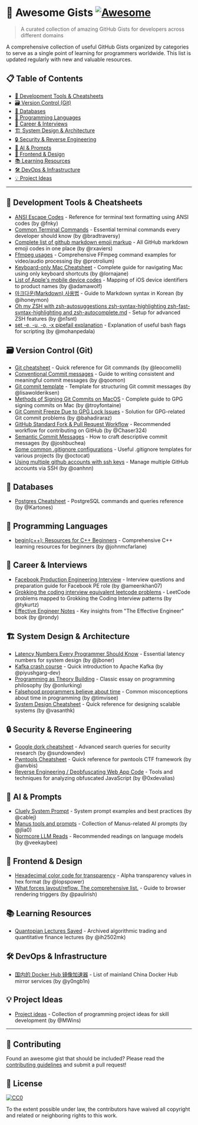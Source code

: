 # 🚀 Awesome Gists [![Awesome](https://awesome.re/badge.svg)](https://awesome.re)

> A curated collection of amazing GitHub Gists for developers across different domains

A comprehensive collection of useful GitHub Gists organized by categories to serve as a single point of learning for programmers worldwide. This list is updated regularly with new and valuable resources.

## 📋 Table of Contents

- [🔧 Development Tools & Cheatsheets](#-development-tools--cheatsheets)
- [🗃️ Version Control (Git)](#️-version-control-git)
- [💾 Databases](#-databases)
- [🎯 Programming Languages](#-programming-languages)
- [💼 Career & Interviews](#-career--interviews)
- [🏗️ System Design & Architecture](#️-system-design--architecture)
- [🔒 Security & Reverse Engineering](#-security--reverse-engineering)
- [🤖 AI & Prompts](#-ai--prompts)
- [🎨 Frontend & Design](#-frontend--design)
- [📚 Learning Resources](#-learning-resources)
- [🛠️ DevOps & Infrastructure](#️-devops--infrastructure)
- [💡 Project Ideas](#-project-ideas)

---

## 🔧 Development Tools & Cheatsheets

- [ANSI Escape Codes](https://gist.github.com/fnky/458719343aabd01cfb17a3a4f7296797) - Reference for terminal text formatting using ANSI codes (by @fnky)
- [Common Terminal Commands](https://gist.github.com/bradtraversy/cc180de0edee05075a6139e42d5f28ce) - Essential terminal commands every developer should know (by @bradtraversy)
- [Complete list of github markdown emoji markup](https://gist.github.com/rxaviers/7360908) - All GitHub markdown emoji codes in one place (by @rxaviers)
- [Ffmpeg usages](https://gist.github.com/protrolium/e0dbd4bb0f1a396fcb55) - Comprehensive FFmpeg command examples for video/audio processing (by @protrolium)
- [Keyboard-only Mac Cheatsheet](https://gist.github.com/lornajane/3892c39098cf70baa9c7a1874cddf233) - Complete guide for navigating Mac using only keyboard shortcuts (by @lornajane)
- [List of Apple's mobile device codes](https://gist.github.com/adamawolf/3048717) - Mapping of iOS device identifiers to product names (by @adamawolf)
- [마크다운(Markdown) 사용법](https://gist.github.com/ihoneymon/652be052a0727ad59601) - Guide to Markdown syntax in Korean (by @ihoneymon)
- [Oh my ZSH with zsh-autosuggestions zsh-syntax-highlighting zsh-fast-syntax-highlighting and zsh-autocomplete.md](https://gist.github.com/n1snt/454b879b8f0b7995740ae04c5fb5b7df) - Setup for advanced ZSH features (by @n1snt)
- [set -e, -u, -o, -x pipefail explanation](https://gist.github.com/mohanpedala/1e2ff5661761d3abd0385e8223e16425) - Explanation of useful bash flags for scripting (by @mohanpedala)

## 🗃️ Version Control (Git)

- [Git cheatsheet](https://gist.github.com/leocomelli/2545add34e4fec21ec16) - Quick reference for Git commands (by @leocomelli)
- [Conventional Commit messages](https://gist.github.com/qoomon/5dfcdf8eec66a051ecd85625518cfd13) - Guide to writing consistent and meaningful commit messages (by @qoomon)
- [Git commit template](https://gist.github.com/lisawolderiksen/a7b99d94c92c6671181611be1641c733) - Template for structuring Git commit messages (by @lisawolderiksen)
- [Methods of Signing Git Commits on MacOS](https://gist.github.com/troyfontaine/18c9146295168ee9ca2b30c00bd1b41e) - Complete guide to GPG signing commits on Mac (by @troyfontaine)
- [Git Commit Freeze Due to GPG Lock Issues](https://gist.github.com/bahadiraraz/f2fb15b07e0fce92d8d5a86ab33469f7) - Solution for GPG-related Git commit problems (by @bahadiraraz)
- [GitHub Standard Fork & Pull Request Workflow](https://gist.github.com/Chaser324/ce0505fbed06b947d962) - Recommended workflow for contributing on GitHub (by @Chaser324)
- [Semantic Commit Messages](https://gist.github.com/joshbuchea/6f47e86d2510bce28f8e7f42ae84c716) - How to craft descriptive commit messages (by @joshbuchea)
- [Some common .gitignore configurations](https://gist.github.com/octocat/9257657) - Useful .gitignore templates for various projects (by @octocat)
- [Using multiple github accounts with ssh keys](https://gist.github.com/oanhnn/80a89405ab9023894df7) - Manage multiple GitHub accounts via SSH (by @oanhnn)

## 💾 Databases

- [Postgres Cheatsheet](https://gist.github.com/Kartones/dd3ff5ec5ea238d4c546) - PostgreSQL commands and queries reference (by @Kartones)

## 🎯 Programming Languages

- [begin(c++): Resources for C++ Beginners](https://gist.github.com/johnmcfarlane/1b2d9c83e4d3f700ba61e2df4077c613) - Comprehensive C++ learning resources for beginners (by @johnmcfarlane)

## 💼 Career & Interviews

- [Facebook Production Engineering Interview](https://gist.github.com/ameenkhan07/4f0a65fb2bdec58656850f09ef8e2c48) - Interview questions and preparation guide for Facebook PE role (by @ameenkhan07)
- [Grokking the coding interview equivalent leetcode problems](https://gist.github.com/tykurtz/3548a31f673588c05c89f9ca42067bc4) - LeetCode problems mapped to Grokking the Coding Interview patterns (by @tykurtz)
- [Effective Engineer Notes](https://gist.github.com/rondy/af1dee1d28c02e9a225ae55da2674a6f) - Key insights from "The Effective Engineer" book (by @rondy)

## 🏗️ System Design & Architecture

- [Latency Numbers Every Programmer Should Know](https://gist.github.com/jboner/2841832) - Essential latency numbers for system design (by @jboner)
- [Kafka crash course](https://gist.github.com/piyushgarg-dev/32cadf6420c452b66a9a6d977ade0b01) - Quick introduction to Apache Kafka (by @piyushgarg-dev)
- [Programming as Theory Building](https://gist.github.com/onlurking/fc5c81d18cfce9ff81bc968a7f342fb1) - Classic essay on programming philosophy (by @onlurking)
- [Falsehood programmers believe about time](https://gist.github.com/timvisee/fcda9bbdff88d45cc9061606b4b923ca) - Common misconceptions about time in programming (by @timvisee)
- [System Design Cheatsheet](https://gist.github.com/vasanthk/485d1c25737e8e72759f) - Quick reference for designing scalable systems (by @vasanthk)

## 🔒 Security & Reverse Engineering

- [Google dork cheatsheet](https://gist.github.com/sundowndev/283efaddbcf896ab405488330d1bbc06) - Advanced search queries for security research (by @sundowndev)
- [Pwntools Cheatsheet](https://gist.github.com/anvbis/64907e4f90974c4bdd930baeb705dedf) - Quick reference for pwntools CTF framework (by @anvbis)
- [Reverse Engineering / Deobfuscating Web App Code](https://gist.github.com/0xdevalias/d8b743efb82c0e9406fc69da0d6c6581) - Tools and techniques for analyzing obfuscated JavaScript (by @0xdevalias)

## 🤖 AI & Prompts

- [Cluely System Prompt](https://gist.github.com/cablej/ccfe7fe097d8bbb05519bacfeb910038) - System prompt examples and best practices (by @cablej)
- [Manus tools and prompts](https://gist.github.com/jlia0/db0a9695b3ca7609c9b1a08dcbf872c9) - Collection of Manus-related AI prompts (by @jlia0)
- [Normcore LLM Reads](https://gist.github.com/veekaybee/be375ab33085102f9027853128dc5f0e) - Recommended readings on language models (by @veekaybee)

## 🎨 Frontend & Design

- [Hexadecimal color code for transparency](https://gist.github.com/lopspower/03fb1cc0ac9f32ef38f4) - Alpha transparency values in hex format (by @lopspower)
- [What forces layout/reflow. The comprehensive list.](https://gist.github.com/paulirish/5d52fb081b3570c81e3a) - Guide to browser rendering triggers (by @paulirish)

## 📚 Learning Resources

- [Quantopian Lectures Saved](https://gist.github.com/ih2502mk/50d8f7feb614c8676383431b056f4291) - Archived algorithmic trading and quantitative finance lectures (by @ih2502mk)

## 🛠️ DevOps & Infrastructure

- [国内的 Docker Hub 镜像加速器](https://gist.github.com/y0ngb1n/7e8f16af3242c7815e7ca2f0833d3ea6) - List of mainland China Docker Hub mirror services (by @y0ngb1n)

## 💡 Project Ideas

- [Project ideas](https://gist.github.com/MWins/41c6fec2122dd47fdfaca31924647499) - Collection of programming project ideas for skill development (by @MWins)

---

## 🤝 Contributing

Found an awesome gist that should be included? Please read the [contributing guidelines](CONTRIBUTING.md) and submit a pull request!

## 📄 License

[![CC0](https://mirrors.creativecommons.org/presskit/buttons/88x31/svg/cc-zero.svg)](https://creativecommons.org/publicdomain/zero/1.0/)

To the extent possible under law, the contributors have waived all copyright and related or neighboring rights to this work.